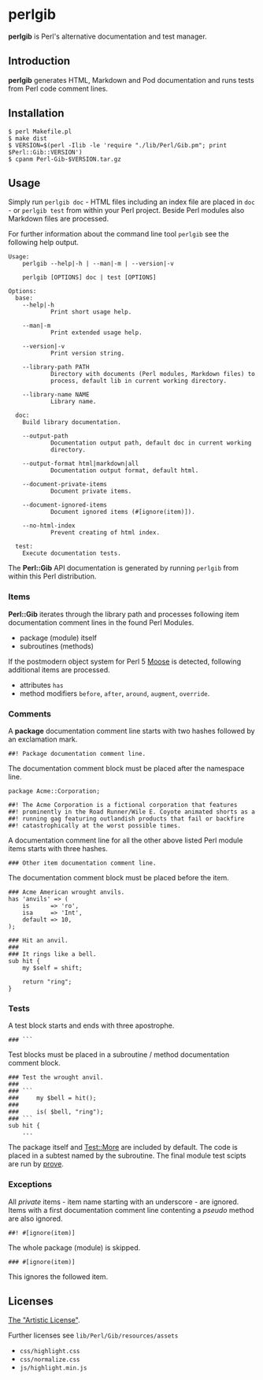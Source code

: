 # perlgib

**perlgib** is Perl's alternative documentation and test manager.

## Introduction

**perlgib** generates HTML, Markdown and Pod documentation and runs tests from
Perl code comment lines.

## Installation

    $ perl Makefile.pl
    $ make dist
    $ VERSION=$(perl -Ilib -le 'require "./lib/Perl/Gib.pm"; print $Perl::Gib::VERSION')
    $ cpanm Perl-Gib-$VERSION.tar.gz

## Usage

Simply run `perlgib doc` - HTML files including an index file are placed in
`doc` - or `perlgib test` from within your Perl project. Beside Perl modules
also Markdown files are processed.

For further information about the command line tool `perlgib` see the
following help output.

    Usage:
        perlgib --help|-h | --man|-m | --version|-v

        perlgib [OPTIONS] doc | test [OPTIONS]

    Options:
      base:
        --help|-h
                Print short usage help.

        --man|-m
                Print extended usage help.

        --version|-v
                Print version string.

        --library-path PATH
                Directory with documents (Perl modules, Markdown files) to
                process, default lib in current working directory.

        --library-name NAME
                Library name.

      doc:
        Build library documentation.

        --output-path
                Documentation output path, default doc in current working
                directory.

        --output-format html|markdown|all
                Documentation output format, default html.

        --document-private-items
                Document private items.

        --document-ignored-items
                Document ignored items (#[ignore(item)]).

        --no-html-index
                Prevent creating of html index.

      test:
        Execute documentation tests.

The **Perl::Gib** API documentation is generated by running `perlgib` from
within this Perl distribution.

### Items

**Perl::Gib** iterates through the library path and processes following
item documentation comment lines in the found Perl Modules.

* package (module) itself
* subroutines (methods)

If the postmodern object system for Perl 5
[Moose](https://metacpan.org/pod/Moose) is detected, following additional
items are processed.

* attributes `has`
* method modifiers `before`, `after`, `around`, `augment`, `override`.

### Comments

A **package** documentation comment line starts with two hashes followed by an
exclamation mark.

    ##! Package documentation comment line.

The documentation comment block must be placed after the namespace line.

    package Acme::Corporation;

    ##! The Acme Corporation is a fictional corporation that features
    ##! prominently in the Road Runner/Wile E. Coyote animated shorts as a
    ##! running gag featuring outlandish products that fail or backfire
    ##! catastrophically at the worst possible times.

A documentation comment line for all the other above listed Perl module items
starts with three hashes.

    ### Other item documentation comment line.

The documentation comment block must be placed before the item.

    ### Acme American wrought anvils.
    has 'anvils' => (
        is      => 'ro',
        isa     => 'Int',
        default => 10,
    );

    ### Hit an anvil.
    ###
    ### It rings like a bell.
    sub hit {
        my $self = shift;

        return "ring";
    }

### Tests

A test block starts and ends with three apostrophe.

    ### ```

Test blocks must be placed in a subroutine / method documentation comment block.

    ### Test the wrought anvil.
    ###
    ### ```
    ###     my $bell = hit();
    ###
    ###     is( $bell, "ring");
    ### ```
    sub hit {
        ...

The package itself and [Test::More](https://metacpan.org/pod/Test::More) are
included by default. The code is placed in a subtest named by the subroutine.
The final module test scipts are run by
[prove](https://metacpan.org/pod/distribution/Test-Harness/bin/prove).

### Exceptions

All *private* items - item name starting with an underscore - are ignored.
Items with a first documentation comment line contenting a *pseudo* method
are also ignored.

    ##! #[ignore(item)]

The whole package (module) is skipped.

    ### #[ignore(item)]

This ignores the followed item.

## Licenses

[The "Artistic License"](http://dev.perl.org/licenses/artistic.html).

Further licenses see `lib/Perl/Gib/resources/assets`

* `css/highlight.css`
* `css/normalize.css`
* `js/highlight.min.js`

